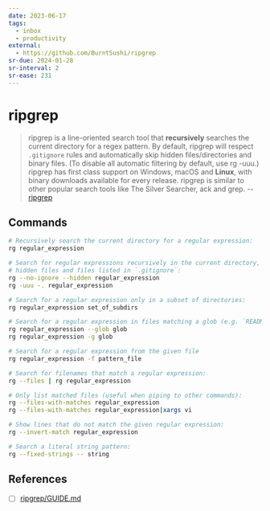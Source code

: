 ```yaml
---
date: 2023-06-17
tags:
  - inbox
  - productivity
external:
  - https://github.com/BurntSushi/ripgrep
sr-due: 2024-01-28
sr-interval: 2
sr-ease: 231
---
```

# ripgrep

> ripgrep is a line-oriented search tool that **recursively** searches the
> current directory for a regex pattern. By default, ripgrep will respect
> `.gitignore` rules and automatically skip hidden files/directories and binary
> files. (To disable all automatic filtering by default, use rg -uuu.) ripgrep
> has first class support on Windows, macOS and **Linux**, with binary downloads
> available for every release. ripgrep is similar to other popular search tools
> like The Silver Searcher, ack and grep. --
> [ripgrep](https://github.com/BurntSushi/ripgrep)

## Commands

```bash
# Recursively search the current directory for a regular expression:
rg regular_expression

# Search for regular expressions recursively in the current directory, including
# hidden files and files listed in `.gitignore`:
rg --no-ignore --hidden regular_expression
rg -uuu -. regular_expression

# Search for a regular expression only in a subset of directories:
rg regular_expression set_of_subdirs

# Search for a regular expression in files matching a glob (e.g. `README.*`):
rg regular_expression --glob glob
rg regular_expression -g glob

# Search for a regular expression from the given file
rg regular_expression -f pattern_file

# Search for filenames that match a regular expression:
rg --files | rg regular_expression

# Only list matched files (useful when piping to other commands):
rg --files-with-matches regular_expression
rg --files-with-matches regular_expression|xargs vi

# Show lines that do not match the given regular expression:
rg --invert-match regular_expression

# Search a literal string pattern:
rg --fixed-strings -- string
```

## References

- [ ] [ripgrep/GUIDE.md](https://github.com/BurntSushi/ripgrep/blob/master/GUIDE.md)
